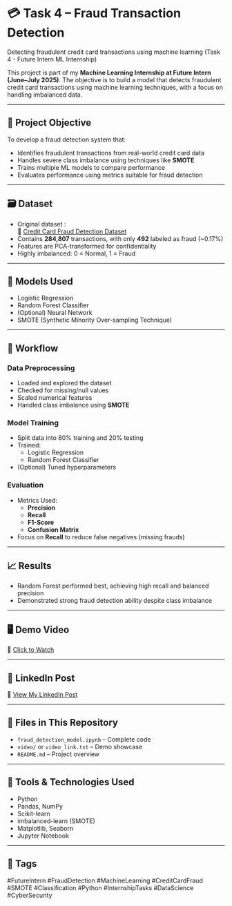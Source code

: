 # 💳 Task 4 – Fraud Transaction Detection

Detecting fraudulent credit card transactions using machine learning (Task 4 - Future Intern ML Internship)

This project is part of my **Machine Learning Internship at Future Intern (June–July 2025)**. The objective is to build a model that detects fraudulent credit card transactions using machine learning techniques, with a focus on handling imbalanced data.

---

## 📌 Project Objective

To develop a fraud detection system that:

- Identifies fraudulent transactions from real-world credit card data
- Handles severe class imbalance using techniques like **SMOTE**
- Trains multiple ML models to compare performance
- Evaluates performance using metrics suitable for fraud detection

---

## 🗃️ Dataset

- Original dataset :  
  🔗 [Credit Card Fraud Detection Dataset](https://drive.google.com/file/d/1xTBC6Mjcpb2iYoOe2yBgonBFkKEMW8ta/view?usp=sharing)
- Contains **284,807** transactions, with only **492** labeled as fraud (~0.17%)
- Features are PCA-transformed for confidentiality
- Highly imbalanced: 0 = Normal, 1 = Fraud

---

## 🧠 Models Used

- Logistic Regression
- Random Forest Classifier
- (Optional) Neural Network
- SMOTE (Synthetic Minority Over-sampling Technique)

---

## 🧪 Workflow

### Data Preprocessing

- Loaded and explored the dataset
- Checked for missing/null values
- Scaled numerical features
- Handled class imbalance using **SMOTE**

### Model Training

- Split data into 80% training and 20% testing
- Trained:
  - Logistic Regression
  - Random Forest Classifier
- (Optional) Tuned hyperparameters

### Evaluation

- Metrics Used:
  - **Precision**
  - **Recall**
  - **F1-Score**
  - **Confusion Matrix**
- Focus on **Recall** to reduce false negatives (missing frauds)

---

## 📈 Results

- Random Forest performed best, achieving high recall and balanced precision
- Demonstrated strong fraud detection ability despite class imbalance

---

## 🖥️ Demo Video

🎥 [Click to Watch](https://drive.google.com/file/d/1wnz6Odt-hVljA8_d5yEoiGgVDiyT8JKY/view?usp=sharing)

---

## 🔗 LinkedIn Post

🔗 [View My LinkedIn Post](https://www.linkedin.com/posts/naveena-sivaiah-91b0b6326_machinelearning-frauddetection-creditcardfraud-activity-7342878408432832523-YX7g?utm_source=social_share_send&utm_medium=android_app&rcm=ACoAAFI9iKcBwcCFvahb-MaFocwHJSF22yC6mYE&utm_campaign=copy_link)

---

## 📁 Files in This Repository

- `fraud_detection_model.ipynb` – Complete code
- `video/` or `video_link.txt` – Demo showcase
- `README.md` – Project overview

---

## 🧰 Tools & Technologies Used

- Python
- Pandas, NumPy
- Scikit-learn
- imbalanced-learn (SMOTE)
- Matplotlib, Seaborn
- Jupyter Notebook

---

## 📌 Tags

#FutureIntern #FraudDetection #MachineLearning #CreditCardFraud #SMOTE #Classification #Python #InternshipTasks #DataScience #CyberSecurity
